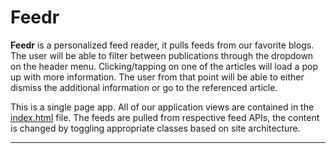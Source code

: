 # Feedr

**Feedr** is a personalized feed reader, it pulls feeds from our favorite blogs.
The user will be able to filter between publications through the dropdown on the header menu.
Clicking/tapping on one of the articles will load a pop up with more
information. The user from that point will be able to either dismiss the
additional information or go to the referenced article.

This is a single page app. All of our application views are
contained in the [index.html](index.html) file. The feeds are pulled from
respective feed APIs, the content is changed by toggling appropriate classes based on site architecture.

---
